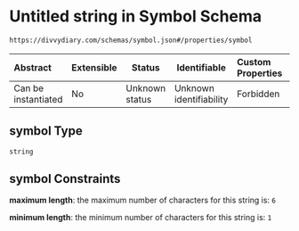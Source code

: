 # Untitled string in Symbol Schema

```txt
https://divvydiary.com/schemas/symbol.json#/properties/symbol
```

| Abstract            | Extensible | Status         | Identifiable            | Custom Properties | Additional Properties | Access Restrictions | Defined In                                                 |
| :------------------ | ---------- | -------------- | ----------------------- | :---------------- | --------------------- | ------------------- | ---------------------------------------------------------- |
| Can be instantiated | No         | Unknown status | Unknown identifiability | Forbidden         | Allowed               | none                | [symbol.json\*](../out/symbol.json "open original schema") |

## symbol Type

`string`

## symbol Constraints

**maximum length**: the maximum number of characters for this string is: `6`

**minimum length**: the minimum number of characters for this string is: `1`
